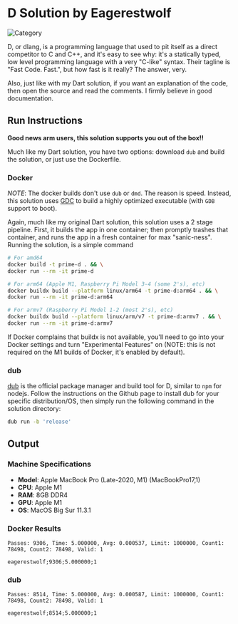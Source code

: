 # D Solution by Eagerestwolf

![Category](https://img.shields.io/badge/Category-faithful-green)

D, or dlang, is a programming language that used to pit itself as a direct
competitor to C and C++, and it's easy to see why: it's a statically typed,
low level programming language with a very "C-like" syntax. Their tagline is
"Fast Code. Fast.", but how fast is it really? The answer, very.

Also, just like with my Dart solution, if you want an explanation of the code,
then open the source and read the comments. I firmly believe in good
documentation.

## Run Instructions

**Good news arm users, this solution supports you out of the box!!**

Much like my Dart solution, you have two options: download `dub` and build the
solution, or just use the Dockerfile.

### Docker

*NOTE*: The docker builds don't use `dub` or `dmd`. The reason is speed.
Instead, this solution uses [GDC](https://gdcproject.org) to build a highly
optimized executable (with `GDB` support to boot).

Again, much like my original Dart solution, this solution uses a 2 stage
pipeline. First, it builds the app in one container; then promptly trashes
that container, and runs the app in a fresh container for max "sanic-ness".
Running the solution, is a simple command

```bash
# For amd64
docker build -t prime-d . && \
docker run --rm -it prime-d

# For arm64 (Apple M1, Raspberry Pi Model 3-4 (some 2's), etc)
docker buildx build --platform linux/arm64 -t prime-d:arm64 . && \
docker run --rm -it prime-d:arm64

# For armv7 (Raspberry Pi Model 1-2 (most 2's), etc)
docker buildx build --platform linux/arm/v7 -t prime-d:armv7 . && \
docker run --rm -it prime-d:armv7
```

If Docker complains that buildx is not available, you'll need to go into your
Docker settings and turn "Experimental Features" on (NOTE: this is not required
on the M1 builds of Docker, it's enabled by default).

### dub

[dub](https://github.com/dlang/dub) is the official package manager and build
tool for D, similar to `npm` for nodejs. Follow the instructions on the Github
page to install dub for your specific distribution/OS, then simply run the
following command in the solution directory:

```bash
dub run -b 'release'
```

## Output

### Machine Specifications

* **Model**: Apple MacBook Pro (Late-2020, M1) (MacBookPro17,1)
* **CPU**: Apple M1
* **RAM**: 8GB DDR4
* **GPU**: Apple M1
* **OS**: MacOS Big Sur 11.3.1

### Docker Results

```
Passes: 9306, Time: 5.000000, Avg: 0.000537, Limit: 1000000, Count1: 78498, Count2: 78498, Valid: 1

eagerestwolf;9306;5.000000;1
```

### dub

```
Passes: 8514, Time: 5.000000, Avg: 0.000587, Limit: 1000000, Count1: 78498, Count2: 78498, Valid: 1

eagerestwolf;8514;5.000000;1
```